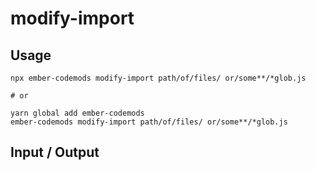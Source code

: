 # modify-import


## Usage

```
npx ember-codemods modify-import path/of/files/ or/some**/*glob.js

# or

yarn global add ember-codemods
ember-codemods modify-import path/of/files/ or/some**/*glob.js
```

## Input / Output

<!--FIXTURES_TOC_START-->
<!--FIXTURES_TOC_END-->

<!--FIXTURES_CONTENT_START-->
<!--FIXTURES_CONTENT_END-->